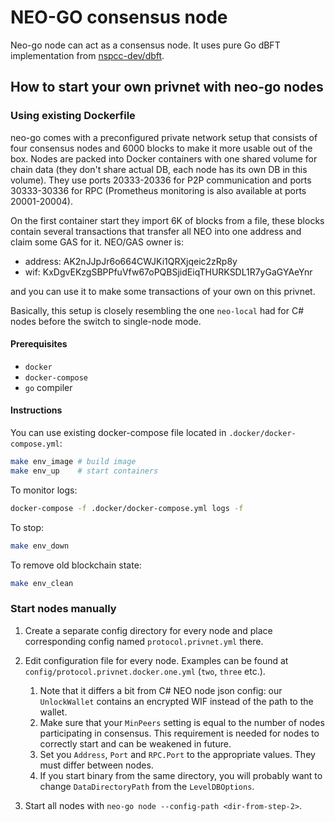# NEO-GO consensus node

Neo-go node can act as a consensus node.
It uses pure Go dBFT implementation from [nspcc-dev/dbft](https://github.com/nspcc-dev/dbft).

## How to start your own privnet with neo-go nodes
### Using existing Dockerfile

neo-go comes with a preconfigured private network setup that consists of four
consensus nodes and 6000 blocks to make it more usable out of the box. Nodes
are packed into Docker containers with one shared volume for chain data (they
don't share actual DB, each node has its own DB in this volume). They use ports
20333-20336 for P2P communication and ports 30333-30336 for RPC (Prometheus
monitoring is also available at ports 20001-20004).

On the first container start they import 6K of blocks from a file, these
blocks contain several transactions that transfer all NEO into one address and
claim some GAS for it. NEO/GAS owner is:
 * address: AK2nJJpJr6o664CWJKi1QRXjqeic2zRp8y
 * wif: KxDgvEKzgSBPPfuVfw67oPQBSjidEiqTHURKSDL1R7yGaGYAeYnr

and you can use it to make some transactions of your own on this privnet.

Basically, this setup is closely resembling the one `neo-local` had for C# nodes
before the switch to single-node mode.

#### Prerequisites
- `docker`
- `docker-compose`
- `go` compiler

#### Instructions
You can use existing docker-compose file located in `.docker/docker-compose.yml`:
```bash
make env_image # build image
make env_up    # start containers
```
To monitor logs:
```bash
docker-compose -f .docker/docker-compose.yml logs -f
```

To stop:
```bash
make env_down
```

To remove old blockchain state:
```bash
make env_clean
``` 

### Start nodes manually
1. Create a separate config directory for every node and
place corresponding config named `protocol.privnet.yml` there.

2. Edit configuration file for every node.
Examples can be found at `config/protocol.privnet.docker.one.yml` (`two`, `three` etc.).
    1. Note that it differs a bit from C# NEO node json config: our `UnlockWallet` contains
       an encrypted WIF instead of the path to the wallet. 
    2. Make sure that your `MinPeers` setting is equal to
       the number of nodes participating in consensus.
       This requirement is needed for nodes to correctly
       start and can be weakened in future.
    3. Set you `Address`, `Port` and `RPC.Port` to the appropriate values.
       They must differ between nodes.
    4. If you start binary from the same directory, you will probably want to change
       `DataDirectoryPath` from the `LevelDBOptions`. 

3. Start all nodes with `neo-go node --config-path <dir-from-step-2>`.
